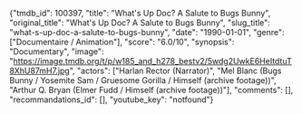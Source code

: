 {"tmdb_id": 100397, "title": "What's Up Doc? A Salute to Bugs Bunny", "original_title": "What's Up Doc? A Salute to Bugs Bunny", "slug_title": "what-s-up-doc-a-salute-to-bugs-bunny", "date": "1990-01-01", "genre": ["Documentaire / Animation"], "score": "6.0/10", "synopsis": "Documentary", "image": "https://image.tmdb.org/t/p/w185_and_h278_bestv2/5wdg2UwkE6HeItdtuT8XhU87mH7.jpg", "actors": ["Harlan Rector (Narrator)", "Mel Blanc (Bugs Bunny / Yosemite Sam / Gruesome Gorilla / Himself (archive footage))", "Arthur Q. Bryan (Elmer Fudd / Himself (archive footage))"], "comments": [], "recommandations_id": [], "youtube_key": "notfound"}